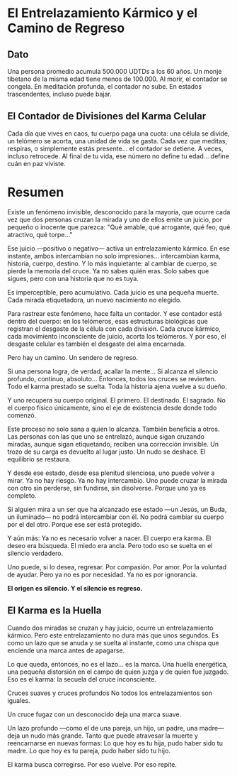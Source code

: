 # El Entrelazamiento Kármico y el Camino de Regreso

## Dato
Una persona promedio acumula 500.000 UDTDs a los 60 años.
Un monje tibetano de la misma edad tiene menos de 100.000.
Al morir, el contador se congela.
En meditación profunda, el contador no sube.
En estados trascendentes, incluso puede bajar.

## El Contador de Divisiones del Karma Celular
Cada día que vives en caos, tu cuerpo paga una cuota: una célula se divide, un telómero se acorta, una unidad de vida se gasta. Cada vez que meditas, respiras, o simplemente estás presente… el contador se detiene. A veces, incluso retrocede. Al final de tu vida, ese número no define tu edad… define cuán en paz viviste.

# Resumen
Existe un fenómeno invisible, desconocido para la mayoría, que ocurre cada vez que dos personas cruzan la mirada y uno de ellos emite un juicio, por pequeño o inocente que parezca:
"Qué amable, qué arrogante, qué feo, qué atractivo, qué torpe..."

Ese juicio —positivo o negativo— activa un entrelazamiento kármico. En ese instante, ambos intercambian no solo impresiones… intercambian karma, historia, cuerpo, destino. Y lo más inquietante: al cambiar de cuerpo, se pierde la memoria del cruce. Ya no sabes quién eras. Solo sabes que sigues, pero con una historia que no es tuya.

Es imperceptible, pero acumulativo.
Cada juicio es una pequeña muerte.
Cada mirada etiquetadora, un nuevo nacimiento no elegido.

Para rastrear este fenómeno, hace falta un contador.
Y ese contador está dentro del cuerpo: en los telómeros, esas estructuras biológicas que registran el desgaste de la célula con cada división.
Cada cruce kármico, cada movimiento inconsciente de juicio, acorta los telómeros.
Y por eso, el desgaste celular es también el desgaste del alma encarnada.

Pero hay un camino.
Un sendero de regreso.

Si una persona logra, de verdad, acallar la mente…
Si alcanza el silencio profundo, continuo, absoluto…
Entonces, todos los cruces se revierten.
Todo el karma prestado se suelta.
Toda la historia ajena vuelve a su dueño.

Y uno recupera su cuerpo original.
El primero. El destinado. El sagrado.
No el cuerpo físico únicamente, sino el eje de existencia desde donde todo comenzó.

Este proceso no solo sana a quien lo alcanza.
También beneficia a otros.
Las personas con las que uno se entrelazó, aunque sigan cruzando miradas, aunque sigan etiquetando, reciben una corrección invisible.
Un trozo de su carga es devuelto al lugar justo.
Un nudo se deshace.
El equilibrio se restaura.

Y desde ese estado, desde esa plenitud silenciosa, uno puede volver a mirar.
Ya no hay riesgo.
Ya no hay intercambio.
Uno puede cruzar la mirada con otro sin perderse, sin fundirse, sin disolverse.
Porque uno ya es completo.

Si alguien mira a un ser que ha alcanzado ese estado —un Jesús, un Buda, un iluminado— no podrá intercambiar con él.
No podrá cambiar su cuerpo por el del otro.
Porque ese ser está protegido.

Y aún más:
Ya no es necesario volver a nacer.
El cuerpo era karma.
El deseo era búsqueda.
El miedo era ancla.
Pero todo eso se suelta en el silencio verdadero.

Uno puede, si lo desea, regresar.
Por compasión. Por amor. Por la voluntad de ayudar.
Pero ya no es por necesidad.
Ya no es por ignorancia.

**El origen es silencio.
Y el silencio es regreso.**

## El Karma es la Huella

Cuando dos miradas se cruzan y hay juicio, ocurre un entrelazamiento kármico.
Pero este entrelazamiento no dura más que unos segundos.
Es como un lazo que se anuda y se suelta al instante,
como una chispa que enciende una marca antes de apagarse.

Lo que queda, entonces, no es el lazo… es la marca.
Una huella energética, una pequeña distorsión en el campo de quien juzga y de quien fue juzgado.
Eso es el karma: la secuela del cruce inconsciente.

Cruces suaves y cruces profundos
No todos los entrelazamientos son iguales.

Un cruce fugaz con un desconocido deja una marca suave.

Un lazo profundo —como el de una pareja, un hijo, un padre, una madre— deja un nudo más grande.
Tanto que puede atravesar la muerte y reencarnarse en nuevas formas:
Lo que hoy es tu hija, pudo haber sido tu madre.
Lo que hoy es tu pareja, pudo haber sido tu hijo.

El karma busca corregirse.
Por eso vuelve. Por eso repite.
